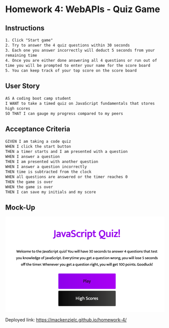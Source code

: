 # Homework 4: WebAPIs - Quiz Game

## Instructions

```
1. Click "Start game"
2. Try to answer the 4 quiz questions within 30 seconds 
3. Each one you answer incorrectly will deduct 5 seconds from your remaining time
4. Once you are either done answering all 4 questions or run out of time you will be prompted to enter your name for the score board
5. You can keep track of your top score on the score board
```

## User Story

```
AS A coding boot camp student
I WANT to take a timed quiz on JavaScript fundamentals that stores high scores
SO THAT I can gauge my progress compared to my peers
```

## Acceptance Criteria

```
GIVEN I am taking a code quiz
WHEN I click the start button
THEN a timer starts and I am presented with a question
WHEN I answer a question
THEN I am presented with another question
WHEN I answer a question incorrectly
THEN time is subtracted from the clock
WHEN all questions are answered or the timer reaches 0
THEN the game is over
WHEN the game is over
THEN I can save my initials and my score
```

## Mock-Up

![A user clicks through an interactive coding quiz, then enters initials to save the high score before resetting and starting over.](./assets/codingQuizImage.png)

Deployed link: https://mackenzielc.github.io/homework-4/ 